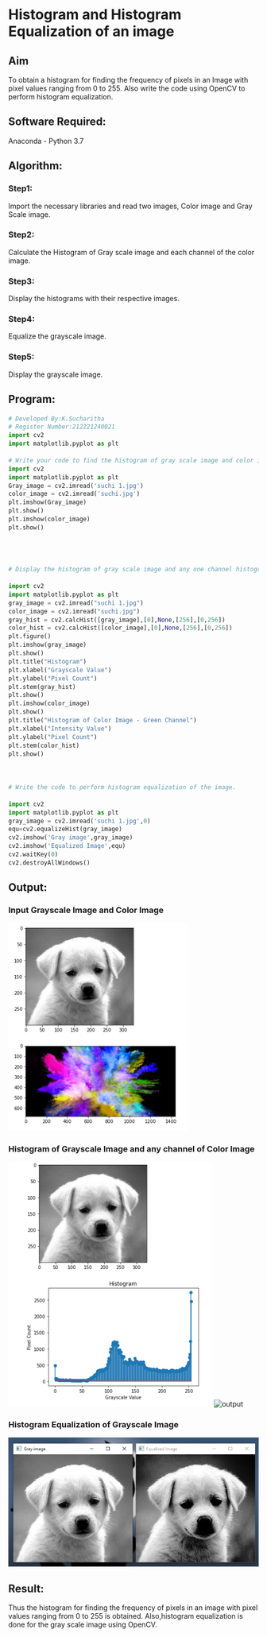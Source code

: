 # Histogram and Histogram Equalization of an image
## Aim
To obtain a histogram for finding the frequency of pixels in an Image with pixel values ranging from 0 to 255. Also write the code using OpenCV to perform histogram equalization.

## Software Required:
Anaconda - Python 3.7

## Algorithm:
### Step1:
Import the necessary libraries and read two images, Color image and Gray Scale image.

### Step2:
Calculate the Histogram of Gray scale image and each channel of the color image.

### Step3:
Display the histograms with their respective images.

### Step4:
Equalize the grayscale image.

### Step5:
Display the grayscale image.

## Program:
```python
# Developed By:K.Sucharitha
# Register Number:212221240021
import cv2
import matplotlib.pyplot as plt

# Write your code to find the histogram of gray scale image and color image channels.
import cv2
import matplotlib.pyplot as plt
Gray_image = cv2.imread('suchi 1.jpg')
color_image = cv2.imread('suchi.jpg')
plt.imshow(Gray_image)
plt.show()
plt.imshow(color_image)
plt.show()




# Display the histogram of gray scale image and any one channel histogram from color image

import cv2
import matplotlib.pyplot as plt
gray_image = cv2.imread("suchi 1.jpg")
color_image = cv2.imread("suchi.jpg")
gray_hist = cv2.calcHist([gray_image],[0],None,[256],[0,256])
color_hist = cv2.calcHist([color_image],[0],None,[256],[0,256])
plt.figure()
plt.imshow(gray_image)
plt.show()
plt.title("Histogram")
plt.xlabel("Grayscale Value")
plt.ylabel("Pixel Count")
plt.stem(gray_hist)
plt.show()
plt.imshow(color_image)
plt.show()
plt.title("Histogram of Color Image - Green Channel")
plt.xlabel("Intensity Value")
plt.ylabel("Pixel Count")
plt.stem(color_hist)
plt.show()



# Write the code to perform histogram equalization of the image. 

import cv2
import matplotlib.pyplot as plt
gray_image = cv2.imread('suchi 1.jpg',0)
equ=cv2.equalizeHist(gray_image)
cv2.imshow('Gray image',gray_image)
cv2.imshow('Equalized Image',equ)
cv2.waitKey(0)
cv2.destroyAllWindows()

```
## Output:
### Input Grayscale Image and Color Image
![output](https://github.com/Sucharithachowdary/Histogram-of-an-image/blob/main/s%20dipt%201.png?raw=true)
### Histogram of Grayscale Image and any channel of Color Image
![output](https://github.com/Sucharithachowdary/Histogram-of-an-image/blob/main/s%20dipt%202.png?raw=true)
![output](https://github.com/Sucharithachowdary/Histogram-of-an-image/blob/main/s%20dipt%203.png?raw=true)
### Histogram Equalization of Grayscale Image
![output](https://github.com/Sucharithachowdary/Histogram-of-an-image/blob/main/s%20dipt%204.png?raw=true)
## Result: 
Thus the histogram for finding the frequency of pixels in an image with pixel values ranging from 0 to 255 is obtained. Also,histogram equalization is done for the gray scale image using OpenCV.
